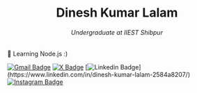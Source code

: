 <h1 align="center"> Dinesh Kumar Lalam </h1>
<h6 align="center"> Undergraduate at IIEST Shibpur </h6>

🏇 Learning Node.js :) <br>

[![Gmail Badge](https://img.shields.io/badge/-dineshlalam15@gmail.com-purple?style=flat-square&logo=Gmail&logoColor=white&link=mailto:dineshlalam15@gmail.com)](mailto:dineshlalam15@gmail.com)
[![X Badge](https://img.shields.io/badge/-dineshlalam15-black?style=flat-square&logo=X&logoColor=white&link=https://twitter.com/dineshlalam15/)](https://twitter.com/dineshlalam15)
[![Linkedin Badge](https://img.shields.io/badge/-DineshKumarLalam-blue?style=flat-square&logo=Linkedin&logoColor=white&link=[https://www.linkedin.com/in/anirudhemmadi/](https://www.linkedin.com/in/dinesh-kumar-lalam/))](https://www.linkedin.com/in/dinesh-kumar-lalam-2584a8207/)
[![Instagram Badge](https://img.shields.io/badge/-dinesh_lalam-red?style=flat-square&logo=instagram&logoColor=white&link=https://www.instagram.com/dinesh_lalam/)](https://www.instagram.com/dinesh_lalam/)

